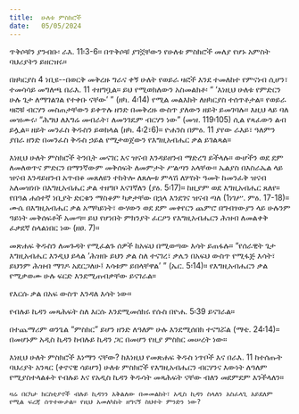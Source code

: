 ```yaml
---
title:  ሁለቱ ምስክሮች
date:   05/05/2024
---
```


ጥቅሶቹን ያንብቡ፡ ራእ. 11፡3-6። በጥቅሶቹ ያገኟቸውን የሁለቱ ምስክሮች መለያ የሆኑ አምስት ባህሪያትን ይዘርዝሩ።

በዘካርያስ 4 ነቢዩ--በወርቅ መቅረዙ ግራና ቀኝ ሁለት የወይራ ዛፎች እንደ ተመለከተ የምናነብ ሲሆን፣ ተመሳሳይ መግለጫ በራእ. 11 ተዘግቧል። ይህ የሚወክለውን አስመልክቶ፡ “ ‘እነዚህ ሁለቱ የምድርን ሁሉ ጌታ ለማገልገል የተቀቡ ናቸው’ ” (ዘካ. 4፡14) የሚል መልእክት ለዘካርያስ ተሰጥቶታል። የወይራ ዛፎቹ ብርሃን መስጠታቸውን ይቀጥሉ ዘንድ በመቅረዙ ውስጥ ያለውን ዘይት ይመገባሉ። እዚህ ላይ ባለ መዝሙሩ፡ “ሕግህ ለእግሬ መብራት፣ ለመንገዴም ብርሃን ነው” (መዝ. 119፡105) ሲል የጻፈውን ልብ ይሏል። ዘይት መንፈስ ቅዱስን ይወክላል (ዘካ. 4፡2፣6)። ዮሐንስ በምዕ. 11 ያየው ራእይ፣ ዓለምን ያበራ ዘንድ በመንፈስ ቅዱስ ኃይል የሚታወጀውን የእግዚአብሔር ቃል ይገልጻል።

እነዚህ ሁለት ምስክሮች ትንቢት መናገር እና ዝናብ እንዳይዘንብ ማድረግ ይችላሉ። ውሆችን ወደ ደም ለመለወጥና ምድርን በማንኛውም መቅሰፍት ለመምታት ሥልጣን አላቸው። ኤልያስ በእስራኤል ላይ ዝናብ እንዳይዘንብ አጥብቆ መጸለዩን ተከትሎ ለጸሎቱ ምላሽ ለሦስት ዓመት ከመንፈቅ ዝናብ አለመዝነቡ በእግዚአብሔር ቃል ተዘግቦ እናገኛለን (ያዕ. 5፡17)። ከዚያም ወደ እግዚአብሔር ጸለየ። የበዓል ሐሰተኛ ነቢያት ድርቁን ማስቆም ካቃታቸው በኋላ እንደገና ዝናብ ጣለ (1ነገሥ. ምዕ. 17-18)። ሙሴ በእግዚአብሔር ቃል አማካይነት፣ ውሃውን ወደ ደም መቀየርን ጨምሮ በግብፃውያን ላይ ሁሉንም ዓይነት መቅሰፍቶች አመጣ። ይህ የሆነበት ምክንያት ፈርዖን የእግዚአብሔርን ሕዝብ ለመልቀቅ ፈቃደኛ ስላልነበር ነው (ዘፀ. 7)።

መጽሐፍ ቅዱስን ለመጉዳት የሚፈልጉ ሰዎች ከአፍህ በሚወጣው እሳት ይጠፋሉ። “የሰራዊት ጌታ እግዚአብሔር እንዲህ ይላል ‘ሕዝቡ ይህን ቃል ስለ ተናገረ፣ ቃሌን በአፍህ ውስጥ የሚፋጅ እሳት፣ ይህንም ሕዝብ ማገዶ አደርጋለሁ፤ እሳቱም ይበላቸዋል’ ” (ኤር. 5፡14)። የእግዚአብሔርን ቃል የሚቃወሙ ሁሉ ፍርድ እንደሚጠብቃቸው ይናገራል።

የእርሱ ቃል በአፍ ውስጥ እንዳለ እሳት ነው።

የብሉይ ኪዳን መጻሕፍት ስለ እርሱ እንደሚመሰክሩ የሱስ በዮሐ. 5፡39 ይናገራል።

በተጨማሪም ወንጌል “ምስክር” ይሆን ዘንድ ለዓለም ሁሉ እንደሚሰበክ ተናግሯል (ማቴ. 24፡14)። በመሆኑም አዲስ ኪዳን ከብሉይ ኪዳን ጋር በመሆን የዚያ ምስክር መሠረት ነው።

እነዚህ ሁለት ምስክሮች እነማን ናቸው? ከእነዚህ የመጽሐፍ ቅዱስ ነጥቦች እና በራእ. 11 ከተሰጡት ባህሪያት አንጻር (ቀኖናዊ ሳይሆን) ሁለቱ ምስክሮች የእግዚአብሔርን ብርሃንና እውነት ለዓለም የሚያስተላልፉት የብሉይ እና የአዲስ ኪዳን ቅዱሳት መጻሕፍት ናቸው ብለን መደምደም እንችላለን።

`ዛሬ በርካታ ክርስቲያኖች ብሉይ ኪዳንን አቅልለው በመመልከት፣ አዲስ ኪዳን ስላለን አስፈላጊ አይደለም የሚል ፍረጃ ሰጥተውታል። የዚህ አመለካከት ዘግናኝ ስህተት ምንድን ነው?`